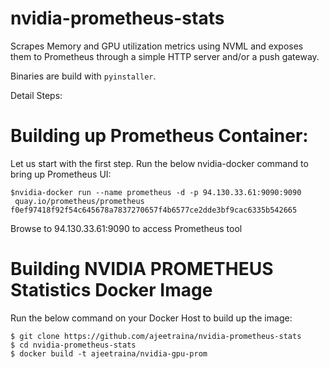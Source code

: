 # nvidia-prometheus-stats
Scrapes Memory and GPU utilization metrics using NVML and exposes them to Prometheus through a simple HTTP server and/or a push gateway.

Binaries are build with `pyinstaller`.

Detail Steps:

# Building up Prometheus Container:

Let us start with the first step. Run the below nvidia-docker command to bring up Prometheus UI:

```
$nvidia-docker run --name prometheus -d -p 94.130.33.61:9090:9090
 quay.io/prometheus/prometheus
f0ef97418f92f54c645678a7837270657f4b6577ce2dde3bf9cac6335b542665
```

Browse to 94.130.33.61:9090 to access Prometheus tool

# Building NVIDIA PROMETHEUS Statistics Docker Image

Run the below command on your Docker Host to build up the image:

```
$ git clone https://github.com/ajeetraina/nvidia-prometheus-stats
$ cd nvidia-prometheus-stats
$ docker build -t ajeetraina/nvidia-gpu-prom
```
